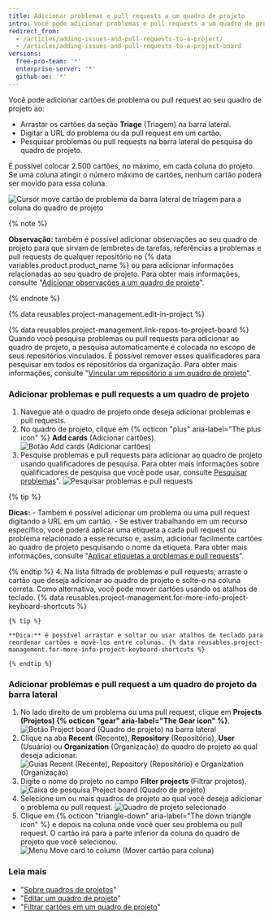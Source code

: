 ```yaml
---
title: Adicionar problemas e pull requests a um quadro de projeto
intro: Você pode adicionar problemas e pull requests a um quadro de projeto na forma de cartões e fazer a triagem deles em colunas.
redirect_from:
  - /articles/adding-issues-and-pull-requests-to-a-project/
  - /articles/adding-issues-and-pull-requests-to-a-project-board
versions:
  free-pro-team: '*'
  enterprise-server: '*'
  github-ae: '*'
---
```


Você pode adicionar cartões de problema ou pull request ao seu quadro de projeto ao:
- Arrastar os cartões da seção **Triage** (Triagem) na barra lateral.
- Digitar a URL do problema ou da pull request em um cartão.
- Pesquisar problemas ou pull requests na barra lateral de pesquisa do quadro de projeto.

É possível colocar 2.500 cartões, no máximo, em cada coluna do projeto. Se uma coluna atingir o número máximo de cartões, nenhum cartão poderá ser movido para essa coluna.

![Cursor move cartão de problema da barra lateral de triagem para a coluna do quadro de projeto](/assets/images/help/projects/add-card-from-sidebar.gif)

{% note %}

**Observação:** também é possível adicionar observações ao seu quadro de projeto para que sirvam de lembretes de tarefas, referências a problemas e pull requests de qualquer repositório no {% data variables.product.product_name %} ou para adicionar informações relacionadas ao seu quadro de projeto. Para obter mais informações, consulte "[Adicionar observações a um quadro de projeto](/articles/adding-notes-to-a-project-board)".

{% endnote %}

{% data reusables.project-management.edit-in-project %}

{% data reusables.project-management.link-repos-to-project-board %} Quando você pesquisa problemas ou pull requests para adicionar ao quadro de projeto, a pesquisa automaticamente é colocada no escopo de seus repositórios vinculados. É possível remover esses qualificadores para pesquisar em todos os repositórios da organização. Para obter mais informações, consulte "[Vincular um repositório a um quadro de projeto](/articles/linking-a-repository-to-a-project-board)".

### Adicionar problemas e pull requests a um quadro de projeto

1. Navegue até o quadro de projeto onde deseja adicionar problemas e pull requests.
2. No quadro de projeto, clique em {% octicon "plus" aria-label="The plus icon" %} **Add cards** (Adicionar cartões). ![Botão Add cards (Adicionar cartões)](/assets/images/help/projects/add-cards-button.png)
3. Pesquise problemas e pull requests para adicionar ao quadro de projeto usando qualificadores de pesquisa. Para obter mais informações sobre qualificadores de pesquisa que você pode usar, consulte [Pesquisar problemas](/articles/searching-issues)". ![Pesquisar problemas e pull requests](/assets/images/help/issues/issues_search_bar.png)

  {% tip %}

  **Dicas:**
    - Também é possível adicionar um problema ou uma pull request digitando a URL em um cartão.
    - Se estiver trabalhando em um recurso específico, você poderá aplicar uma etiqueta a cada pull request ou problema relacionado a esse recurso e, assim, adicionar facilmente cartões ao quadro de projeto pesquisando o nome da etiqueta. Para obter mais informações, consulte "[Aplicar etiquetas a problemas e pull requests](/articles/applying-labels-to-issues-and-pull-requests)".

  {% endtip %}
4. Na lista filtrada de problemas e pull requests, arraste o cartão que deseja adicionar ao quadro de projeto e solte-o na coluna correta. Como alternativa, você pode mover cartões usando os atalhos de teclado. {% data reusables.project-management.for-more-info-project-keyboard-shortcuts %}

    {% tip %}

    **Dica:** é possível arrastar e soltar ou usar atalhos de teclado para reordenar cartões e movê-los entre colunas. {% data reusables.project-management.for-more-info-project-keyboard-shortcuts %}

    {% endtip %}

### Adicionar problemas e pull request a um quadro de projeto da barra lateral

1. No lado direito de um problema ou uma pull request, clique em **Projects (Projetos) {% octicon "gear" aria-label="The Gear icon" %}**. ![Botão Project board (Quadro de projeto) na barra lateral](/assets/images/help/projects/sidebar-project.png)
2. Clique na aba **Recent** (Recente), **Repository** (Repositório), **User** (Usuário) ou **Organization** (Organização) do quadro de projeto ao qual deseja adicionar. ![Guias Recent (Recente), Repository (Repositório) e Organization (Organização)](/assets/images/help/projects/sidebar-project-tabs.png)
3. Digite o nome do projeto no campo **Filter projects** (Filtrar projetos). ![Caixa de pesquisa Project board (Quadro de projeto)](/assets/images/help/projects/sidebar-search-project.png)
4. Selecione um ou mais quadros de projeto ao qual você deseja adicionar o problema ou pull request. ![Quadro de projeto selecionado](/assets/images/help/projects/sidebar-select-project.png)
5. Clique em {% octicon "triangle-down" aria-label="The down triangle icon" %} e depois na coluna onde você quer seu problema ou pull request. O cartão irá para a parte inferior da coluna do quadro de projeto que você selecionou. ![Menu Move card to column (Mover cartão para coluna)](/assets/images/help/projects/sidebar-select-project-board-column-menu.png)

### Leia mais

- "[Sobre quadros de projetos](/articles/about-project-boards)"
- "[Editar um quadro de projeto](/articles/editing-a-project-board)"
- "[Filtrar cartões em um quadro de projeto](/articles/filtering-cards-on-a-project-board)"
